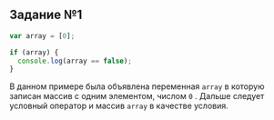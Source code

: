 ## Задание №1

```js
var array = [0];

if (array) {
  console.log(array == false);
}
```

В данном примере была объявлена переменная `array` в которую записан массив с одним элементом, числом `0` . Дальше следует условный оператор и массив `array` в качестве условия. 

